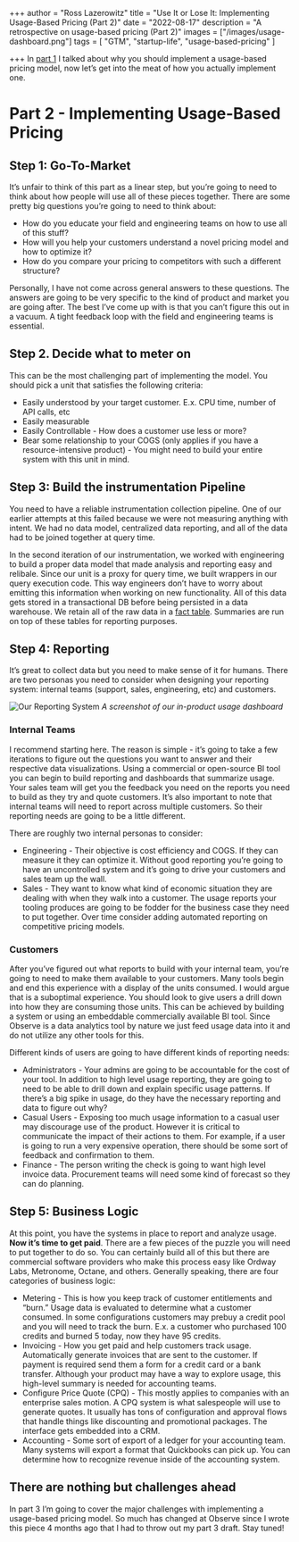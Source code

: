 +++
author = "Ross Lazerowitz"
title = "Use It or Lose It: Implementing Usage-Based Pricing (Part 2)"
date = "2022-08-17"
description = "A retrospective on usage-based pricing (Part 2)"
images = ["/images/usage-dashboard.png"]
tags = [
    "GTM",
    "startup-life",
    "usage-based-pricing"
]

+++
In [part 1](/posts/use-it-or-lose-it-p1) I talked about why you should implement a usage-based pricing model, now let’s get into the meat of how you actually implement one.

<!--more-->

# Part 2 -  Implementing Usage-Based Pricing
## Step 1: Go-To-Market
It’s unfair to think of this part as a linear step, but you’re going to need to think about how people will use all of these pieces together. There are some pretty big questions you’re going to need to think about: 
* How do you educate your field and engineering teams on how to use all of this stuff?
* How will you help your customers understand a novel pricing model and how to optimize it? 
* How do you compare your pricing to competitors with such a different structure?

Personally, I have not come across general answers to these questions. The answers are going to be very specific to the kind of product and market you are going after. The best I’ve come up with is that you can’t figure this out in a vacuum. A tight feedback loop with the field and engineering teams is essential.

## Step 2. Decide what to meter on
This can be the most challenging part of implementing the model. You should pick a unit that satisfies the following criteria:
* Easily understood by your target customer. E.x. CPU time, number of API calls, etc
* Easily measurable
* Easily Controllable - How does a customer use less or more?
* Bear some relationship to your COGS (only applies if you have a resource-intensive product) - You might need to build your entire system with this unit in mind. 

## Step 3: Build the instrumentation Pipeline
You need to have a reliable instrumentation collection pipeline. One of our earlier attempts at this failed because we were not measuring anything with intent. We had no data model, centralized data reporting, and all of the data had to be joined together at query time.

In the second iteration of our instrumentation, we worked with engineering to build a proper data model that made analysis and reporting easy and relibale. Since our unit is a proxy for query time, we built wrappers in our query execution code. This way engineers don’t have to worry about emitting this information when working on new functionality. All of this data gets stored in a transactional DB before being persisted in a data warehouse. We retain all of the raw data in a [fact table](https://en.wikipedia.org/wiki/Fact_table). Summaries are run on top of these tables for reporting purposes.

## Step 4: Reporting
It’s great to collect data but you need to make sense of it for humans. There are two personas you need to consider when designing your reporting system: internal teams (support, sales, engineering, etc) and customers.

![Our Reporting System](/images/usage-dashboard.png)
*A screenshot of our in-product usage dashboard*

### Internal Teams
I recommend starting here. The reason is simple - it’s going to take a few iterations to figure out the questions you want to answer and their respective data visualizations. Using a commercial or open-source BI tool you can begin to build reporting and dashboards that summarize usage. Your sales team will get you the feedback you need on the reports you need to build as they try and quote customers. It’s also important to note that internal teams will need to report across multiple customers. So their reporting needs are going to be a little different.

There are roughly two internal personas to consider:
* Engineering - Their objective is cost efficiency and COGS. If they can measure it they can optimize it. Without good reporting you’re going to have an uncontrolled system and it’s going to drive your customers and sales team up the wall.
* Sales - They want to know what kind of economic situation they are dealing with when they walk into a customer. The usage reports your tooling produces are going to be fodder for the business case they need to put together. Over time consider adding automated reporting on competitive pricing models.

### Customers
After you’ve figured out what reports to build with your internal team, you’re going to need to make them available to your customers. Many tools begin and end this experience with a display of the units consumed. I would argue that is a suboptimal experience. You should look to give users a drill down into how they are consuming those units. This can be achieved by building a system or using an embeddable commercially available BI tool. Since Observe is a data analytics tool by nature we just feed usage data into it and do not utilize any other tools for this.

Different kinds of users are going to have different kinds of reporting needs:
* Administrators - Your admins are going to be accountable for the cost of your tool. In addition to high level usage reporting, they are going to need to be able to drill down and explain specific usage patterns. If there’s a big spike in usage, do they have the necessary reporting and data to figure out why?
* Casual Users - Exposing too much usage information to a casual user may discourage use of the product. However it is critical to communicate the impact of their actions to them. For example, if a user is going to run a very expensive operation, there should be some sort of feedback and confirmation to them.
* Finance - The person writing the check is going to want high level invoice data. Procurement teams will need some kind of forecast so they can do planning.

## Step 5: Business Logic
At this point, you have the systems in place to report and analyze usage. **Now it’s time to get paid**. There are a few pieces of the puzzle you will need to put together to do so. You can certainly build all of this but there are commercial software providers who make this process easy like Ordway Labs, Metronome, Octane, and others. Generally speaking, there are four categories of business logic:
* Metering - This is how you keep track of customer entitlements and “burn.” Usage data is evaluated to determine what a customer consumed. In some configurations customers may prebuy a credit pool and you will need to track the burn. E.x. a customer who purchased 100 credits and burned 5 today, now they have 95 credits.
* Invoicing - How you get paid and help customers track usage. Automatically generate invoices that are sent to the customer. If payment is required send them a form for a credit card or a bank transfer. Although your product may have a way to explore usage, this high-level summary is needed for accounting teams. 
* Configure Price Quote (CPQ) - This mostly applies to companies with an enterprise sales motion. A CPQ system is what salespeople will use to generate quotes. It usually has tons of configuration and approval flows that handle things like discounting and promotional packages. The interface gets embedded into a CRM.
* Accounting - Some sort of export of a ledger for your accounting team. Many systems will export a format that Quickbooks can pick up. You can determine how to recognize revenue inside of the accounting system.

## There are nothing but challenges ahead
In part 3 I’m going to cover the major challenges with implementing a usage-based pricing model. So much has changed at Observe since I wrote this piece 4 months ago that I had to throw out my part 3 draft. Stay tuned!
